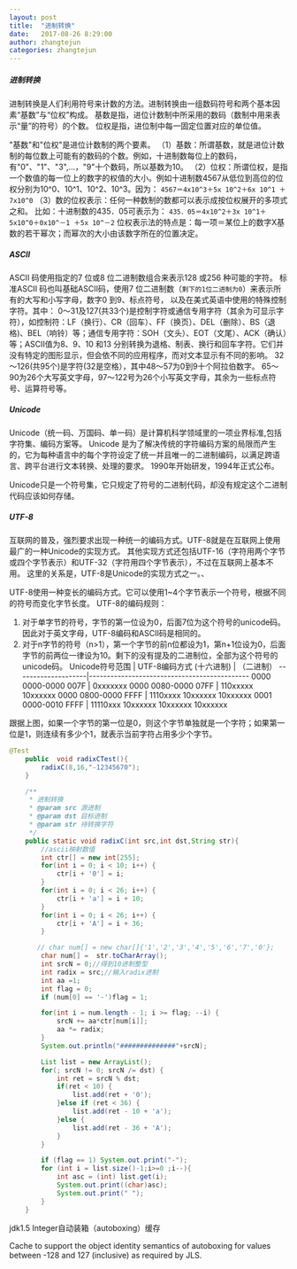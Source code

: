 ```yaml
---
layout: post
title:  "进制转换"
date:   2017-08-26 8:29:00
author: zhangtejun
categories: zhangtejun
---
```

##### 进制转换
进制转换是人们利用符号来计数的方法。进制转换由一组数码符号和两个基本因素“基数”与“位权”构成。
基数是指，进位计数制中所采用的数码（数制中用来表示“量”的符号）的个数。
位权是指，进位制中每一固定位置对应的单位值。

"基数"和"位权"是进位计数制的两个要素。 
（1）基数：所谓基数，就是进位计数制的每位数上可能有的数码的个数。例如，十进制数每位上的数码，有"0"、"1"、"3",…，"9"十个数码，所以基数为10。
（2）位权：所谓位权，是指一个数值的每一位上的数字的权值的大小。例如十进制数4567从低位到高位的位权分别为10^0、10^1、10^2、10^3。因为： 
`4567＝4x10^3＋5x 10^2＋6x 10^1 ＋7x10^0`
（3）数的位权表示：任何一种数制的数都可以表示成按位权展开的多项式之和。
比如：十进制数的435．05可表示为：
`435．05＝4x10^2＋3x 10^1＋5x10^0＋0x10^－1 ＋5x 10^－2`
  位权表示法的特点是：每一项＝某位上的数字X基数的若干幂次；而幂次的大小由该数字所在的位置决定。
##### ASCII
ASCII 码使用指定的7 位或8 位二进制数组合来表示128 或256 种可能的字符。
标准ASCII 码也叫基础ASCII码，使用7 位二进制数（`剩下的1位二进制为0`）来表示所有的大写和小写字母，数字0 到9、标点符号， 以及在美式英语中使用的特殊控制字符。其中：
0～31及127(共33个)是控制字符或通信专用字符（其余为可显示字符），如控制符：LF（换行）、CR（回车）、FF（换页）、DEL（删除）、BS（退格)、BEL（响铃）等；通信专用字符：SOH（文头）、EOT（文尾）、ACK（确认）等；ASCII值为8、9、10 和13 分别转换为退格、制表、换行和回车字符。它们并没有特定的图形显示，但会依不同的应用程序，而对文本显示有不同的影响。
32～126(共95个)是字符(32是空格），其中48～57为0到9十个阿拉伯数字。
65～90为26个大写英文字母，97～122号为26个小写英文字母，其余为一些标点符号、运算符号等。

##### Unicode
Unicode（统一码、万国码、单一码）是计算机科学领域里的一项业界标准,包括字符集、编码方案等。
Unicode 是为了解决传统的字符编码方案的局限而产生的，它为每种语言中的每个字符设定了统一并且唯一的二进制编码，以满足跨语言、跨平台进行文本转换、处理的要求。
1990年开始研发，1994年正式公布。

Unicode只是一个符号集，它只规定了符号的二进制代码，却没有规定这个二进制代码应该如何存储。

##### UTF-8
互联网的普及，强烈要求出现一种统一的编码方式。UTF-8就是在互联网上使用最广的一种Unicode的实现方式。
其他实现方式还包括UTF-16（字符用两个字节或四个字节表示）和UTF-32（字符用四个字节表示），不过在互联网上基本不用。
这里的关系是，UTF-8是Unicode的实现方式之一。、

UTF-8使用一种变长的编码方式。它可以使用1~4个字节表示一个符号，根据不同的符号而变化字节长度。
UTF-8的编码规则：
1. 对于单字节的符号，字节的第一位设为0，后面7位为这个符号的unicode码。因此对于英文字母，UTF-8编码和ASCII码是相同的。
2. 对于n字节的符号（n>1），第一个字节的前n位都设为1，第n+1位设为0，后面字节的前两位一律设为10。剩下的没有提及的二进制位，全部为这个符号的unicode码。
Unicode符号范围 | UTF-8编码方式
(十六进制) | （二进制）
--------------------|---------------------------------------------
0000 0000-0000 007F | 0xxxxxxx
0000 0080-0000 07FF | 110xxxxx 10xxxxxx
0000 0800-0000 FFFF | 1110xxxx 10xxxxxx 10xxxxxx
0001 0000-0010 FFFF | 11110xxx 10xxxxxx 10xxxxxx 10xxxxxx

跟据上图，如果一个字节的第一位是0，则这个字节单独就是一个字符；如果第一位是1，则连续有多少个1，就表示当前字符占用多少个字节。


```java
@Test
    public  void radixCTest(){
        radixC(8,16,"-12345670");
    }

    /**
     * 进制转换
     * @param src 源进制
     * @param dst 目标进制
     * @param str 待转换字符
     */
    public static void radixC(int src,int dst,String str){
        //ascii映射数值
        int ctr[] = new int[255];
        for(int i = 0; i < 10; i++) {
            ctr[i + '0'] = i;
        }
        for(int i = 0; i < 26; i++) {
            ctr[i + 'a'] = i + 10;
        }
        for(int i = 0; i < 26; i++) {
            ctr[i + 'A'] = i + 36;
        }

       // char num[] = new char[]{'1','2','3','4','5','6','7','0'};
        char num[] =  str.toCharArray();
        int srcN = 0;//得到10进制整型
        int radix = src;//输入radix进制
        int aa =1;
        int flag = 0;
        if (num[0] == '-')flag = 1;

        for(int i = num.length - 1; i >= flag; --i) {
            srcN += aa*ctr[num[i]];
            aa *= radix;
        }
        System.out.println("##############"+srcN);

        List list = new ArrayList();
        for(; srcN != 0; srcN /= dst) {
            int ret = srcN % dst;
            if(ret < 10) {
                list.add(ret + '0');
            }else if (ret < 36) {
                list.add(ret - 10 + 'a');
            }else {
                list.add(ret - 36 + 'A');
            }
        }

        if (flag == 1) System.out.print("-");
        for (int i = list.size()-1;i>=0 ;i--){
            int asc = (int) list.get(i);
            System.out.print((char)asc);
            System.out.print(" ");
        }
    }
```

jdk1.5 Integer自动装箱（autoboxing）缓存

Cache to support the object identity semantics of autoboxing for values between -128 and 127 (inclusive) as required by JLS.


